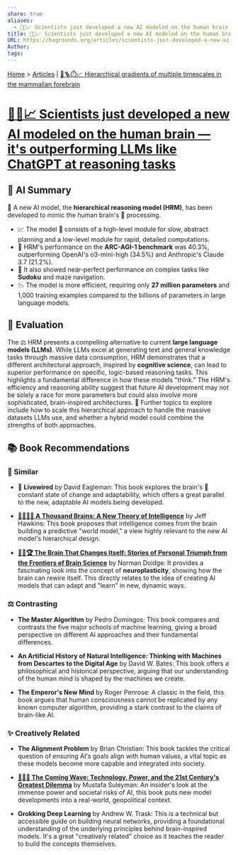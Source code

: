 ```yaml
---
share: true
aliases:
  - 🧠🤖📈 Scientists just developed a new AI modeled on the human brain — it's outperforming LLMs like ChatGPT at reasoning tasks
title: 🧠🤖📈 Scientists just developed a new AI modeled on the human brain — it's outperforming LLMs like ChatGPT at reasoning tasks
URL: https://bagrounds.org/articles/scientists-just-developed-a-new-ai-modeled-on-the-human-brain-its-outperforming-llms-like-chatgpt-at-reasoning-tasks
Author:
tags:
---
```

[Home](../index.md) > [Articles](./index.md) | [🧠🪜⏱️📈 Hierarchical gradients of multiple timescales in the mammalian forebrain](./hierarchical-gradients-of-multiple-timescales-in-the-mammalian-forebrain.md)  
# [🧠🤖📈 Scientists just developed a new AI modeled on the human brain — it's outperforming LLMs like ChatGPT at reasoning tasks](https://www.livescience.com/technology/artificial-intelligence/scientists-just-developed-an-ai-modeled-on-the-human-brain-and-its-outperforming-llms-like-chatgpt-at-reasoning-tasks)  
## 🤖 AI Summary  
  
🧠 A new AI model, the **hierarchical reasoning model (HRM)**, has been developed to mimic the human brain's 🧠 processing.  
* 📈 The model 🤖 consists of a high-level module for slow, abstract planning and a low-level module for rapid, detailed computations.  
* 💯 HRM's performance on the **ARC-AGI-1 benchmark** was 40.3%, outperforming OpenAI's o3-mini-high (34.5%) and Anthropic's Claude 3.7 (21.2%).  
* 🚀 It also showed near-perfect performance on complex tasks like **Sudoku** and maze navigation.  
* 📉 The model is more efficient, requiring only **27 million parameters** and 1,000 training examples compared to the billions of parameters in large language models.  
  
## 🤔 Evaluation  
  
The ⚖️ HRM presents a compelling alternative to current **large language models (LLMs)**. While LLMs excel at generating text and general knowledge tasks through massive data consumption, HRM demonstrates that a different architectural approach, inspired by **cognitive science**, can lead to superior performance on specific, logic-based reasoning tasks. This highlights a fundamental difference in how these models "think." The HRM's efficiency and reasoning ability suggest that future AI development may not be solely a race for more parameters but could also involve more sophisticated, brain-inspired architectures. 🤔 Further topics to explore include how to scale this hierarchical approach to handle the massive datasets LLMs use, and whether a hybrid model could combine the strengths of both approaches.  
  
## 📚 Book Recommendations  
  
### 🧠 Similar  
  
- 🧠 **Livewired** by David Eagleman: This book explores the brain's 🧠 constant state of change and adaptability, which offers a great parallel to the new, adaptable AI models being developed.  
  
- **[🧠🧠🧠🧠 A Thousand Brains: A New Theory of Intelligence](../books/a-thousand-brains.md)** by Jeff Hawkins: This book proposes that intelligence comes from the brain building a predictive "world model," a view highly relevant to the new AI model's hierarchical design.  
  
- **[🧠🔄🏆 The Brain That Changes Itself: Stories of Personal Triumph from the Frontiers of Brain Science](../books/the-brain-that-changes-itself.md)** by Norman Doidge: It provides a fascinating look into the concept of **neuroplasticity**, showing how the brain can rewire itself. This directly relates to the idea of creating AI models that can adapt and "learn" in new, dynamic ways.  
  
### ⚖️ Contrasting  
  
- **The Master Algorithm** by Pedro Domingos: This book compares and contrasts the five major schools of machine learning, giving a broad perspective on different AI approaches and their fundamental differences.  
  
- **An Artificial History of Natural Intelligence: Thinking with Machines from Descartes to the Digital Age** by David W. Bates: This book offers a philosophical and historical perspective, arguing that our understanding of the human mind is shaped by the machines we create.  
  
- **The Emperor's New Mind** by Roger Penrose: A classic in the field, this book argues that human consciousness cannot be replicated by any known computer algorithm, providing a stark contrast to the claims of brain-like AI.  
  
### ✨ Creatively Related  
  
- **The Alignment Problem** by Brian Christian: This book tackles the critical question of ensuring AI's goals align with human values, a vital topic as these models become more capable and integrated into society.  
  
- **[🌊🤖🤔 The Coming Wave: Technology, Power, and the 21st Century's Greatest Dilemma](../books/the-coming-wave-technology-power-and-the-21st-centurys-greatest-dilemma.md)** by Mustafa Suleyman: An insider's look at the immense power and societal risks of AI, this book puts new model developments into a real-world, geopolitical context.  
  
- **Grokking Deep Learning** by Andrew W. Trask: This is a technical but accessible guide on building neural networks, providing a foundational understanding of the underlying principles behind brain-inspired models. It's a great "creatively related" choice as it teaches the reader to build the concepts themselves.